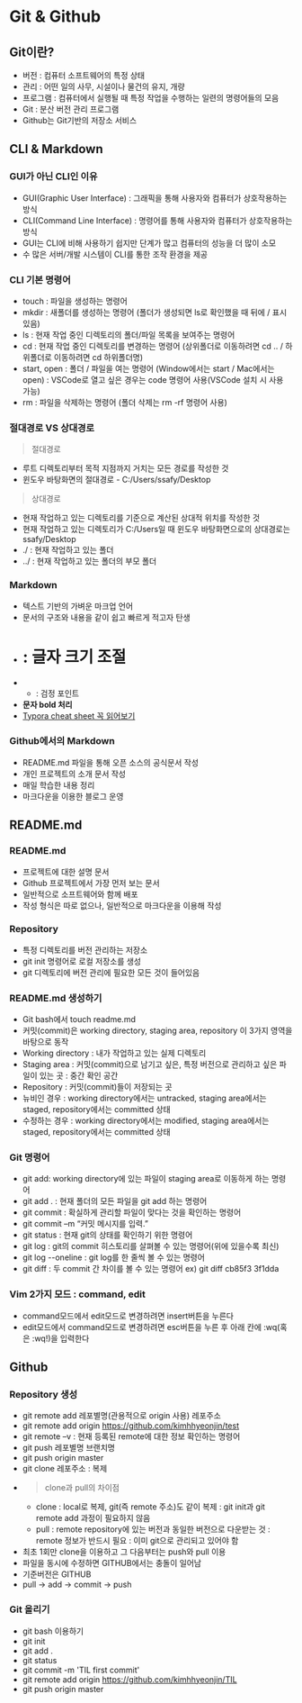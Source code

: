 # Git & Github
## Git이란?
- 버전 : 컴퓨터 소프트웨어의 특정 상태
- 관리 : 어떤 일의 사무, 시설이나 물건의 유지, 개량
- 프로그램 : 컴퓨터에서 실행될 때 특정 작업을 수행하는 일련의 명령어들의 모음
- Git : 분산 버전 관리 프로그램
- Github는 Git기반의 저장소 서비스

## CLI & Markdown
### GUI가 아닌 CLI인 이유
- GUI(Graphic User Interface) : 그래픽을 통해 사용자와 컴퓨터가 상호작용하는 방식
- CLI(Command Line Interface) : 명령어를 통해 사용자와 컴퓨터가 상호작용하는 방식
- GUI는 CLI에 비해 사용하기 쉽지만 단계가 많고 컴퓨터의 성능을 더 많이 소모
- 수 많은 서버/개발 시스템이 CLI를 통한 조작 환경을 제공

### CLI 기본 명령어
- touch : 파일을 생성하는 명령어
- mkdir : 새폴더를 생성하는 명령어 (폴더가 생성되면 ls로 확인했을 때 뒤에 / 표시 있음)
- ls : 현재 작업 중인 디렉토리의 폴더/파일 목록을 보여주는 명령어
- cd : 현재 작업 중인 디렉토리를 변경하는 명령어 (상위폴더로 이동하려면 cd .. / 하위폴더로 이동하려면 cd 하위폴더명)
- start, open : 폴더 / 파일을 여는 명령어 (Window에서는 start / Mac에서는 open)
: VSCode로 열고 싶은 경우는 code 명령어 사용(VSCode 설치 시 사용 가능)
- rm : 파일을 삭제하는 명령어 (폴더 삭제는 rm -rf 명령어 사용)
  
### 절대경로 VS 상대경로
> 절대경로
- 루트 디렉토리부터 목적 지점까지 거치는 모든 경로를 작성한 것
- 윈도우 바탕화면의 절대경로 - C:/Users/ssafy/Desktop
> 상대경로
- 현재 작업하고 있는 디렉토리를 기준으로 계산된 상대적 위치를 작성한 것
- 현재 작업하고 있는 디렉토리가 C:/Users일 때 윈도우 바탕화면으로의 상대경로는 ssafy/Desktop
- ./ : 현재 작업하고 있는 폴더
- ../ : 현재 작업하고 있는 폴더의 부모 폴더

### Markdown
- 텍스트 기반의 가벼운 마크업 언어
- 문서의 구조와 내용을 같이 쉽고 빠르게 적고자 탄생
- # : 글자 크기 조절
- - : 검정 포인트
- **문자 bold 처리**
- [Typora cheat sheet 꼭 읽어보기](https://support.typora.io/Markdown-Reference/)

### Github에서의 Markdown
- README.md 파일을 통해 오픈 소스의 공식문서 작성
- 개인 프로젝트의 소개 문서 작성
- 매일 학습한 내용 정리
- 마크다운을 이용한 블로그 운영

## README.md
### README.md
- 프로젝트에 대한 설명 문서
- Github 프로젝트에서 가장 먼저 보는 문서
- 일반적으로 소프트웨어와 함께 배포
- 작성 형식은 따로 없으나, 일반적으로 마크다운을 이용해 작성

### Repository
- 특정 디렉토리를 버전 관리하는 저장소
- git init 명령어로 로컬 저장소를 생성
- git 디렉토리에 버전 관리에 필요한 모든 것이 들어있음

### README.md 생성하기
- Git bash에서 touch readme.md
- 커밋(commit)은 working directory, staging area, repository 이 3가지 영역을 바탕으로 동작
- Working directory : 내가 작업하고 있는 실제 디렉토리
- Staging area : 커밋(commit)으로 남기고 싶은, 특정 버전으로 관리하고 싶은 파일이 있는 곳
               : 중간 확인 공간
- Repository : 커밋(commit)들이 저장되는 곳
- 뉴비인 경우 : working directory에서는 untracked, staging area에서는 staged, repository에서는 committed 상태
- 수정하는 경우 : working directory에서는 modified, staging area에서는 staged, repository에서는 committed 상태

### Git 명령어
- git add: working directory에 있는 파일이 staging area로 이동하게 하는 명령어
- git add . : 현재 폴더의 모든 파일을 git add 하는 명령어
- git commit : 확실하게 관리할 파일이 맞다는 것을 확인하는 명령어
- git commit –m “커밋 메시지를 입력.”
- git status : 현재 git의 상태를 확인하기 위한 명령어
- git log : git의 commit 히스토리를 살펴볼 수 있는 명령어(위에 있을수록 최신)
- git log --oneline : git log를 한 줄씩 볼 수 있는 명령어
- git diff : 두 commit 간 차이를 볼 수 있는 명령어 ex) git diff cb85f3 3f1dda

### Vim 2가지 모드 : command, edit
- command모드에서 edit모드로 변경하려면 insert버튼을 누른다
- edit모드에서 command모드로 변경하려면 esc버튼을 누른 후 아래 칸에 :wq(혹은 :wq!)을 입력한다

## Github
### Repository 생성
- git remote add 레포별명(관용적으로 origin 사용) 레포주소
- git remote add origin https://github.com/kimhhyeonjin/test
- git remote –v : 현재 등록된 remote에 대한 정보 확인하는 명령어
- git push 레포별명 브랜치명
- git push origin master
- git clone 레포주소 : 복제
- >clone과 pull의 차이점
  - clone
     : local로 복제, git(즉 remote 주소)도 같이 복제
      : git init과 git remote add 과정이 필요하지 않음
  - pull
     : remote repository에 있는 버전과 동일한 버전으로 다운받는 것
     : remote 정보가 반드시 필요
     : 이미 git으로 관리되고 있어야 함
- 최초 1회만 clone을 이용하고 그 다음부터는 push와 pull 이용
- 파일을 동시에 수정하면 GITHUB에서는 충돌이 일어남
- 기준버전은 GITHUB
- pull -> add -> commit -> push

### Git 올리기
- git bash 이용하기
- git init
- git add .
- git status
- git commit -m 'TIL first commit'
- git remote add origin https://github.com/kimhhyeonjin/TIL
- git push origin master